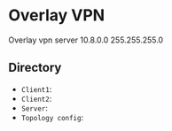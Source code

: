 # Overlay VPN

Overlay vpn server 10.8.0.0 255.255.255.0

## Directory
- `Client1`:
- `Client2`:
- `Server`:
- `Topology config`:
